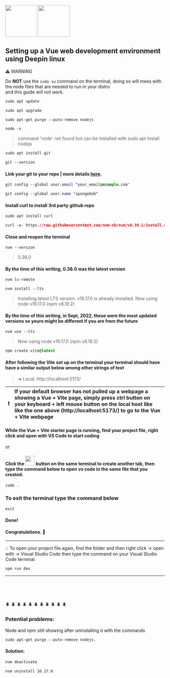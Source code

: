 

<img src="https://user-images.githubusercontent.com/42762293/191895178-349dce0b-2f58-4edb-8494-575e98ac8a7d.svg" width="100" height="100"> <img src="https://user-images.githubusercontent.com/42762293/191897198-d3dc5a76-ae9b-46f8-bf33-087f6f27e591.svg" width="100" height="100"> 





## Setting up a Vue web development environment using Deepin linux

 :warning: WARNING          


Do **NOT** use the ```sudo su``` command on the terminal, doing so will mess with the node files that are needed to run in your distro
<br>
and this guide will not work.

```css
sudo apt update
```

```css
sudo apt upgrade
```

```css
sudo apt-get purge --auto-remove nodejs
```

```css
node -v
```

 > command 'node' not found but can be installed with sudo apt install nodejs

```css
sudo apt install git
```

```css
git --version
```
#### Link your git to your repo | more details [here](https://www.atlassian.com/git/tutorials/setting-up-a-repository/git-config).

```css
git config --global user.email "your_email@example.com"
```

```css
git config --global user.name "spongebob"
```
#### Install curl to install 3rd party github repo

```css
sudo apt install curl
```

```css
curl -o- https://raw.githubusercontent.com/nvm-sh/nvm/v0.39.1/install.sh | bash
```

#### Close and reopen the terminal

```css
nvm --version
```

> 0.38.0

#### By the time of this writing, 0.38.0 was the latest version

```css
nvm ls-remote
```

```css
nvm install --lts
```

> Installing latest LTS version.
> v16.17.0 is already installed.
> Now using node v16.17.0 (npm v8.19.2)

#### By the time of this writing, in Sept, 2022, these were the most updated versions so yours might be different if you are from the future

```css
nvm use --lts
```

> Now using node v16.17.0 (npm v8.19.2)



```css
npm create vite@latest
```

#### After following the Vite set up on the terminal your terminal should have have a similar output below among other strings of text

> ➜ Local: http://localhost:5173/



   


| :exclamation:    | If your default browser has not pulled up a webpage a showing a Vue + Vite page, simply press ctrl button on your keyboard + left mouse button on the local host like like the one above (http://localhost:5173/) to go to the Vue + Vite webpage|
|---------------|:------------------------|


#### While the Vue + Vite starter page is running, find your project file, right click and open with VS Code to start coding

or

#### Click the  <img src="https://user-images.githubusercontent.com/42762293/191899713-7d986d32-8779-4d87-9f5c-f65528e75a90.svg" width="30" height="30">    button on the same terminal to create another tab, then type the command below to open vs code in the same file that you created.
```css
code .
```
### To exit the terminal type the command below
```css
exit
```

#### Done!
#### Congratulations. :tada:

#### 

***

:bulb:    To open your project file again, find the folder and then right click -> open with -> Visual Studio Code then type the command
on your Visual Studio Code terminal

```css
npm run dev
``` 
***
<br />
<br />
<br />

:beetle: :beetle: :beetle: :beetle: :beetle: :beetle: :beetle: :beetle: :beetle: :beetle: :beetle:
### Potential problems: 

Node and npm still showing after uninstalling it with the commands 

 ```css
sudo apt-get purge --auto-remove nodejs.
```
#### Solution: 
```css
nvm deactivate
```
```css
nvm uninstall 16.17.0 
```

